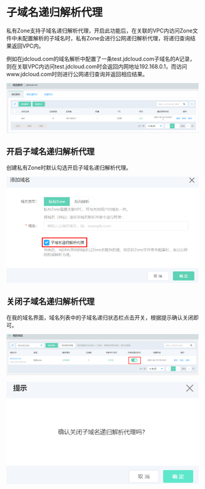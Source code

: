 # 子域名递归解析代理

私有Zone支持子域名递归解析代理，开启此功能后，在关联的VPC内访问Zone文件中未配置解析的子域名时，私有Zone会进行公网递归解析代理，将递归查询结果返回VPC内。

例如在jdcloud.com的域名解析中配置了一条test.jdcloud.com子域名的A记录，则在关联VPC内访问test.jdcloud.com时会返回内网地址192.168.0.1，而访问www.jdcloud.com时则进行公网递归查询并返回相应结果。

![img](../../../../image/privatezone/recursion01.png)

## 开启子域名递归解析代理

创建私有Zone时默认勾选开启子域名递归解析代理。

![img](../../../../image/privatezone/recursion02.png)

## 关闭子域名递归解析代理

在我的域名界面，域名列表中的子域名递归状态栏点击开关，根据提示确认关闭即可。

![img](../../../../image/privatezone/recursion03.png)

![img](../../../../image/privatezone/recursion04.png)
